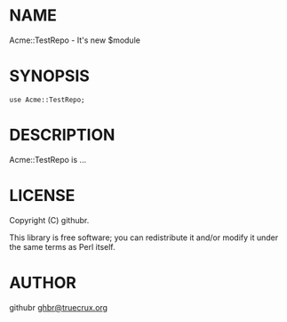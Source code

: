 # NAME

Acme::TestRepo - It's new $module

# SYNOPSIS

    use Acme::TestRepo;

# DESCRIPTION

Acme::TestRepo is ...

# LICENSE

Copyright (C) githubr.

This library is free software; you can redistribute it and/or modify
it under the same terms as Perl itself.

# AUTHOR

githubr <ghbr@truecrux.org>

